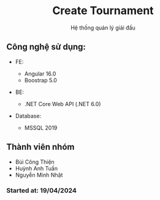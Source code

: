 <h1 style="text-align: center"> Create Tournament </h1>

<p style="text-align: center"> Hệ thống quản lý giải đấu </p>

## Công nghệ sử dụng:
- FE:
  + Angular 16.0
  + Boostrap 5.0
  
- BE:
  + .NET Core Web API (.NET 6.0)
- Database:
  + MSSQL 2019
    
## Thành viên nhóm

-   Bùi Công Thiện
-   Huỳnh Anh Tuấn
-   Nguyễn Minh Nhật

### Started at: 19/04/2024
